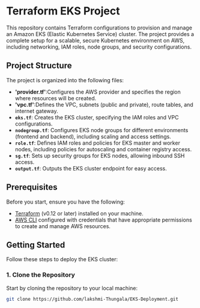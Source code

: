 # Terraform EKS Project

This repository contains Terraform configurations to provision and manage an Amazon EKS (Elastic Kubernetes Service) cluster. The project provides a complete setup for a scalable, secure Kubernetes environment on AWS, including networking, IAM roles, node groups, and security configurations.

## Project Structure

The project is organized into the following files:

- **'provider.tf'**:Configures the AWS provider and specifies the region where resources will be created.
- **'vpc.tf'**:Defines the VPC, subnets (public and private), route tables, and internet gateway.
- **`eks.tf`**: Creates the EKS cluster, specifying the IAM roles and VPC configurations.
- **`nodegroup.tf`**: Configures EKS node groups for different environments (frontend and backend), including scaling and access settings.
- **`role.tf`**: Defines IAM roles and policies for EKS master and worker nodes, including policies for autoscaling and container registry access.
- **`sg.tf`**: Sets up security groups for EKS nodes, allowing inbound SSH access.
- **`output.tf`**: Outputs the EKS cluster endpoint for easy access.

## Prerequisites

Before you start, ensure you have the following:

- [Terraform](https://www.terraform.io/downloads) (v0.12 or later) installed on your machine.
- [AWS CLI](https://aws.amazon.com/cli/) configured with credentials that have appropriate permissions to create and manage AWS resources.

## Getting Started

Follow these steps to deploy the EKS cluster:

### 1. Clone the Repository

Start by cloning the repository to your local machine:

```bash
git clone https://github.com/lakshmi-Thungala/EKS-Deployment.git

